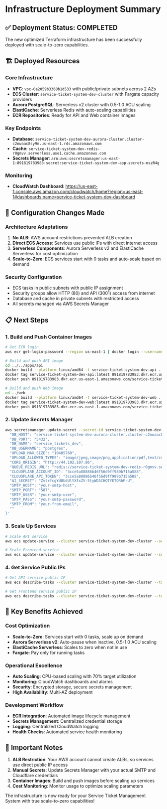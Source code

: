 # Infrastructure Deployment Summary

## ✅ Deployment Status: COMPLETED

The new optimized Terraform infrastructure has been successfully deployed with scale-to-zero capabilities.

## 🏗️ Deployed Resources

### Core Infrastructure
- **VPC**: `vpc-0a2059b3368b1d533` with public/private subnets across 2 AZs
- **ECS Cluster**: `service-ticket-system-dev-cluster` with Fargate capacity providers
- **Aurora PostgreSQL**: Serverless v2 cluster with 0.5-1.0 ACU scaling
- **ElastiCache**: Serverless Redis with auto-scaling capabilities
- **ECR Repositories**: Ready for API and Web container images

### Key Endpoints
- **Database**: `service-ticket-system-dev-aurora-cluster.cluster-c2nwaac8sy9m.us-east-1.rds.amazonaws.com`
- **Cache**: `service-ticket-system-dev-redis-r0gmvv.serverless.use1.cache.amazonaws.com`
- **Secrets Manager**: `arn:aws:secretsmanager:us-east-1:891819783983:secret:service-ticket-system-dev-app-secrets-mszR4g`

### Monitoring
- **CloudWatch Dashboard**: https://us-east-1.console.aws.amazon.com/cloudwatch/home?region=us-east-1#dashboards:name=service-ticket-system-dev-dashboard

## 🔧 Configuration Changes Made

### Architecture Adaptations
1. **No ALB**: AWS account restrictions prevented ALB creation
2. **Direct ECS Access**: Services use public IPs with direct internet access
3. **Serverless Components**: Aurora Serverless v2 and ElastiCache Serverless for cost optimization
4. **Scale-to-Zero**: ECS services start with 0 tasks and auto-scale based on demand

### Security Configuration
- ECS tasks in public subnets with public IP assignment
- Security groups allow HTTP (80) and API (3001) access from internet
- Database and cache in private subnets with restricted access
- All secrets managed via AWS Secrets Manager

## 📋 Next Steps

### 1. Build and Push Container Images

```bash
# Get ECR login
aws ecr get-login-password --region us-east-1 | docker login --username AWS --password-stdin 891819783983.dkr.ecr.us-east-1.amazonaws.com

# Build and push API image
cd ../../apps/api
docker build --platform linux/amd64 -t service-ticket-system-dev-api .
docker tag service-ticket-system-dev-api:latest 891819783983.dkr.ecr.us-east-1.amazonaws.com/service-ticket-system-dev-api:latest
docker push 891819783983.dkr.ecr.us-east-1.amazonaws.com/service-ticket-system-dev-api:latest

# Build and push Web image
cd ../web
docker build --platform linux/amd64 -t service-ticket-system-dev-web .
docker tag service-ticket-system-dev-web:latest 891819783983.dkr.ecr.us-east-1.amazonaws.com/service-ticket-system-dev-web:latest
docker push 891819783983.dkr.ecr.us-east-1.amazonaws.com/service-ticket-system-dev-web:latest
```

### 2. Update Secrets Manager

```bash
aws secretsmanager update-secret --secret-id service-ticket-system-dev-app-secrets --secret-string '{
  "DB_HOST": "service-ticket-system-dev-aurora-cluster.cluster-c2nwaac8sy9m.us-east-1.rds.amazonaws.com",
  "DB_PORT": "5432",
  "DB_NAME": "service_tickets_dev",
  "DB_USERNAME": "postgres",
  "UPLOAD_MAX_SIZE": "10485760",
  "UPLOAD_ALLOWED_TYPES": "image/jpeg,image/png,application/pdf,text/csv",
  "CORS_ORIGIN": "http://44.192.107.86",
  "QUEUE_REDIS_URL": "redis://service-ticket-system-dev-redis-r0gmvv.serverless.use1.cache.amazonaws.com:6379",
  "CLOUDFLARE_ACCOUNT_ID": "3cce5a88886b46f56d9ff989b715a588",
  "CLOUDFLARE_API_TOKEN": "3cce5a88886b46f56d9ff989b715a588",
  "AI_SECRET": "ZvtrfcgYd8UdUlYXfxZV-5tyWD5CHQTYETQRhP-U",
  "SMTP_HOST": "your-smtp-host",
  "SMTP_PORT": "587",
  "SMTP_USER": "your-smtp-user",
  "SMTP_PASS": "your-smtp-password",
  "SMTP_FROM": "your-from-email",
  ""
}'
```

### 3. Scale Up Services

```bash
# Scale API service
aws ecs update-service --cluster service-ticket-system-dev-cluster --service service-ticket-system-dev-api --desired-count 1

# Scale Frontend service  
aws ecs update-service --cluster service-ticket-system-dev-cluster --service service-ticket-system-dev-frontend --desired-count 1
```

### 4. Get Service Public IPs

```bash
# Get API service public IP
aws ecs describe-tasks --cluster service-ticket-system-dev-cluster --tasks $(aws ecs list-tasks --cluster service-ticket-system-dev-cluster --service-name service-ticket-system-dev-api --query 'taskArns[0]' --output text) --query 'tasks[0].attachments[0].details[?name==`networkInterfaceId`].value' --output text | xargs -I {} aws ec2 describe-network-interfaces --network-interface-ids {} --query 'NetworkInterfaces[0].Association.PublicIp' --output text

# Get Frontend service public IP
aws ecs describe-tasks --cluster service-ticket-system-dev-cluster --tasks $(aws ecs list-tasks --cluster service-ticket-system-dev-cluster --service-name service-ticket-system-dev-frontend --query 'taskArns[0]' --output text) --query 'tasks[0].attachments[0].details[?name==`networkInterfaceId`].value' --output text | xargs -I {} aws ec2 describe-network-interfaces --network-interface-ids {} --query 'NetworkInterfaces[0].Association.PublicIp' --output text
```

## 🎯 Key Benefits Achieved

### Cost Optimization
- **Scale-to-Zero**: Services start with 0 tasks, scale up on demand
- **Aurora Serverless v2**: Auto-pause when inactive, 0.5-1.0 ACU scaling
- **ElastiCache Serverless**: Scales to zero when not in use
- **Fargate**: Pay only for running tasks

### Operational Excellence
- **Auto Scaling**: CPU-based scaling with 70% target utilization
- **Monitoring**: CloudWatch dashboards and alarms
- **Security**: Encrypted storage, secure secrets management
- **High Availability**: Multi-AZ deployment

### Development Workflow
- **ECR Integration**: Automated image lifecycle management
- **Secrets Management**: Centralized credential storage
- **Logging**: Centralized CloudWatch logging
- **Health Checks**: Automated service health monitoring

## 🚨 Important Notes

1. **ALB Restriction**: Your AWS account cannot create ALBs, so services use direct public IP access
2. **Manual Secrets**: Update Secrets Manager with your actual SMTP and Cloudflare credentials
3. **Container Images**: Build and push images before scaling up services
4. **Cost Monitoring**: Monitor usage to optimize scaling parameters

The infrastructure is now ready for your Service Ticket Management System with true scale-to-zero capabilities!
